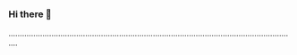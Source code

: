 ### Hi there 👋

................................................................................................................................